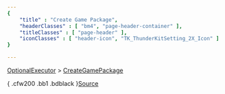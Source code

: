 ```yaml
---
{ 
	"title" : "Create Game Package",
	"headerClasses" : [ "bm4", "page-header-container" ],
	"titleClasses" : [ "page-header" ],
	"iconClasses" : [ "header-icon", "TK_ThunderKitSetting_2X_Icon" ]
}

---
```

[OptionalExecutor](documentation://GUID/e80287c690b4c0742a39805bede11894) >
[CreateGamePackage](documentation://GUID/c72319cdfed39d34caab9a31e63e23ad)

{ .cfw200 .bb1 .bdblack }[Source](assetlink://GUID/a4e66fd1b2f0a6b4e951af502eba5a2b) 
